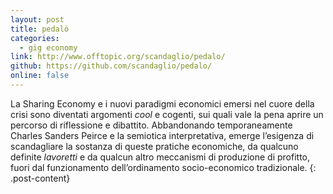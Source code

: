 ```yaml
---
layout: post
title: pedalò
categories:
  - gig economy
link: http://www.offtopic.org/scandaglio/pedalo/
github: https://github.com/scandaglio/pedalo/
online: false
---
```

La Sharing Economy e i nuovi paradigmi economici emersi nel cuore della crisi sono diventati argomenti *cool* e cogenti, sui quali vale la pena aprire un percorso di riflessione e dibattito. Abbandonando temporaneamente Charles Sanders Peirce e la semiotica interpretativa, emerge l’esigenza di scandagliare la sostanza di queste pratiche economiche, da qualcuno definite *lavoretti* e da qualcun altro meccanismi di produzione di profitto, fuori dal funzionamento dell’ordinamento socio-economico tradizionale.
{: .post-content}
